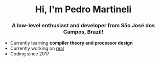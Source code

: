 <h1 align="center">Hi, I'm Pedro Martineli</h1>
<h3 align="center">A low-level enthusiast and developer from São José dos Campos, Brazil!</h3>

- Currently learning **compiler theory and processor design**
- Currently working on [real](https://github.com/martinelipedro/real)
- Coding since 2017
